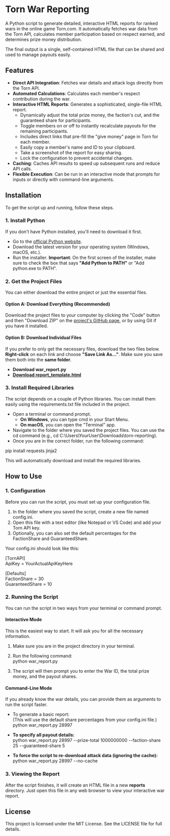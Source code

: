 # **Torn War Reporting**

A Python script to generate detailed, interactive HTML reports for ranked wars in the online game Torn.com. It automatically fetches war data from the Torn API, calculates member participation based on respect earned, and determines prize money distribution.

The final output is a single, self-contained HTML file that can be shared and used to manage payouts easily.

## **Features**

* **Direct API Integration**: Fetches war details and attack logs directly from the Torn API.  
* **Automated Calculations**: Calculates each member's respect contribution during the war.  
* **Interactive HTML Reports**: Generates a sophisticated, single-file HTML report.  
  * Dynamically adjust the total prize money, the faction's cut, and the guaranteed share for participants.  
  * Toggle members on or off to instantly recalculate payouts for the remaining participants.  
  * Includes direct links that pre-fill the "give money" page in Torn for each member.  
  * Easily copy a member's name and ID to your clipboard.  
  * Take a screenshot of the report for easy sharing.  
  * Lock the configuration to prevent accidental changes.  
* **Caching**: Caches API results to speed up subsequent runs and reduce API calls.  
* **Flexible Execution**: Can be run in an interactive mode that prompts for inputs or directly with command-line arguments.

## **Installation**

To get the script up and running, follow these steps.

### **1\. Install Python**

If you don't have Python installed, you'll need to download it first.

* Go to the [official Python website](https://www.python.org/downloads/).  
* Download the latest version for your operating system (Windows, macOS, etc.).  
* Run the installer. **Important**: On the first screen of the installer, make sure to check the box that says **"Add Python to PATH"** or "Add python.exe to PATH".

### **2\. Get the Project Files**

You can either download the entire project or just the essential files.

#### **Option A: Download Everything (Recommended)**

Download the project files to your computer by clicking the "Code" button and then "Download ZIP" on the [project's GitHub page](https://github.com/KokanP/torn-reporting), or by using Git if you have it installed.

#### **Option B: Download Individual Files**

If you prefer to only get the necessary files, download the two files below. **Right-click** on each link and choose **"Save Link As..."**. Make sure you save them both into the **same folder**.

* **Download war\_report.py**  
* [**Download report\_template.html**](https://www.google.com/search?q=https://raw.githubusercontent.com/KokanP/torn-reporting/main/report_template.html)

### **3\. Install Required Libraries**

The script depends on a couple of Python libraries. You can install them easily using the requirements.txt file included in the project.

* Open a terminal or command prompt.  
  * **On Windows**, you can type cmd in your Start Menu.  
  * **On macOS**, you can open the "Terminal" app.  
* Navigate to the folder where you saved the project files. You can use the cd command (e.g., cd C:\\Users\\YourUser\\Downloads\\torn-reporting).  
* Once you are in the correct folder, run the following command:

pip install requests jinja2

This will automatically download and install the required libraries.

## **How to Use**

### **1\. Configuration**

Before you can run the script, you must set up your configuration file.

1. In the folder where you saved the script, create a new file named config.ini.  
2. Open this file with a text editor (like Notepad or VS Code) and add your Torn API key.  
3. Optionally, you can also set the default percentages for the FactionShare and GuaranteedShare.

Your config.ini should look like this:

\[TornAPI\]  
ApiKey \= YourActualApiKeyHere

\[Defaults\]  
FactionShare \= 30  
GuaranteedShare \= 10

### **2\. Running the Script**

You can run the script in two ways from your terminal or command prompt.

#### **Interactive Mode**

This is the easiest way to start. It will ask you for all the necessary information.

1. Make sure you are in the project directory in your terminal.  
2. Run the following command:  
   python war\_report.py

3. The script will then prompt you to enter the War ID, the total prize money, and the payout shares.

#### **Command-Line Mode**

If you already know the war details, you can provide them as arguments to run the script faster.

* To generate a basic report:  
  (This will use the default share percentages from your config.ini file.)  
  python war\_report.py 28997

* **To specify all payout details:**  
  python war\_report.py 28997 \--prize-total 1000000000 \--faction-share 25 \--guaranteed-share 5

* **To force the script to re-download attack data (ignoring the cache):**  
  python war\_report.py 28997 \--no-cache

### **3\. Viewing the Report**

After the script finishes, it will create an HTML file in a new **reports** directory. Just open this file in any web browser to view your interactive war report.

## **License**

This project is licensed under the MIT License. See the LICENSE file for full details.